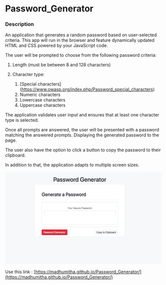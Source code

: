 # Password_Generator

### Description 

An application that generates a random password based on user-selected criteria. This app will run in the browser and feature dynamically updated HTML and CSS powered by your JavaScript code.

The user will be prompted to choose from the following password criteria:

1. Length (must be between 8 and 128 characters)

2. Character type:

    1. [Special characters] (https://www.owasp.org/index.php/Password_special_characters)
    2. Numeric characters
    3. Lowercase characters
    4. Uppercase characters

The application validates user input and ensures that at least one character type is selected.

Once all prompts are answered, the user will be presented with a password matching the answered prompts. Displaying the generated password to the page.

The user also have the option to click a button to copy the password to their clipboard.

In addition to that, the application adapts to multiple screen sizes.

![Screenshot](https://github.com/Madhumitha/Password_Generator/blob/master/images/Password_generator.png)


Use this link : [https://madhumitha.github.io/Password_Generator/](https://madhumitha.github.io/Password_Generator/)


